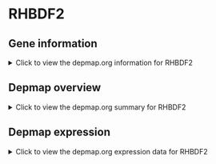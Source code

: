 <h1>RHBDF2</h1>

<h2>Gene information</h2>
<details>
  <summary>Click to view the depmap.org information for RHBDF2</summary>
  <iframe src="https://depmap.org/portal/gene/RHBDF2?tab=about" style="border:none;width:100%;height:800px"></iframe>
</details>

<h2>Depmap overview</h2>
<details>
  <summary>Click to view the depmap.org summary for RHBDF2</summary>
  <iframe src="https://depmap.org/portal/gene/RHBDF2?tab=overview" style="border:none;width:100%;height:800px"></iframe>
</details>

<h2>Depmap expression</h2>
<details>
  <summary>Click to view the depmap.org expression data for RHBDF2</summary>
  <iframe src="https://depmap.org/portal/gene/RHBDF2?tab=characterization" style="border:none;width:100%;height:800px"></iframe>
</details>


<!--
<h2>Reactome Pathway diagram</h2>
PNAME
-->


